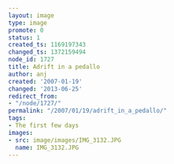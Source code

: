 ```yaml
---
layout: image
type: image
promote: 0
status: 1
created_ts: 1169197343
changed_ts: 1372159494
node_id: 1727
title: Adrift in a pedallo
author: anj
created: '2007-01-19'
changed: '2013-06-25'
redirect_from:
- "/node/1727/"
permalink: "/2007/01/19/adrift_in_a_pedallo/"
tags:
- The first few days
images:
- src: image/images/IMG_3132.JPG
  name: IMG_3132.JPG
---
```


